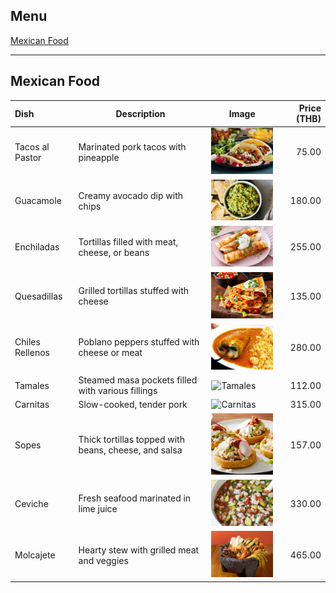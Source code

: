 ## Menu
[Mexican Food](#mexican-food)

---

## Mexican Food

| Dish                              | Description                                   | Image                                        | Price (THB) |
|:----------------------------------|-----------------------------------------------|----------------------------------------------|-----------:|
| Tacos al Pastor                    | Marinated pork tacos with pineapple          | <img src="images/mexican-food/tacos_al_pastor.jpg" alt="Tacos al Pastor" width="150"/>    | 75.00      |
| Guacamole                          | Creamy avocado dip with chips                 | <img src="images/mexican-food/guacamole.jpeg" alt="Guacamole" width="150"/>        | 180.00     |
| Enchiladas                         | Tortillas filled with meat, cheese, or beans  | <img src="images/mexican-food/enchiladas.jpeg" alt="Enchiladas" width="150"/>      | 255.00     |
| Quesadillas                        | Grilled tortillas stuffed with cheese         | <img src="images/mexican-food/quesadillas.jpg" alt="Quesadillas" width="150"/>    | 135.00     |
| Chiles Rellenos                    | Poblano peppers stuffed with cheese or meat  | <img src="images/mexican-food/chiles_rellenos.jpg" alt="Chiles Rellenos" width="150"/> | 280.00     |
| Tamales                            | Steamed masa pockets filled with various fillings | <img src="images/mexican-food/tamales.jpg" alt="Tamales" width="150"/>        | 112.00     |
| Carnitas                           | Slow-cooked, tender pork                      | <img src="images/mexican-food/carnitas.jpg" alt="Carnitas" width="150"/>       | 315.00     |
| Sopes                              | Thick tortillas topped with beans, cheese, and salsa | <img src="images/mexican-food/sopes.jpg" alt="Sopes" width="150"/>          | 157.00     |
| Ceviche                            | Fresh seafood marinated in lime juice         | <img src="images/mexican-food/ceviche.jpeg" alt="Ceviche" width="150"/>        | 330.00     |
| Molcajete                          | Hearty stew with grilled meat and veggies     | <img src="images/mexican-food/molcajete.jpeg" alt="Molcajete" width="150"/>    | 465.00     |

